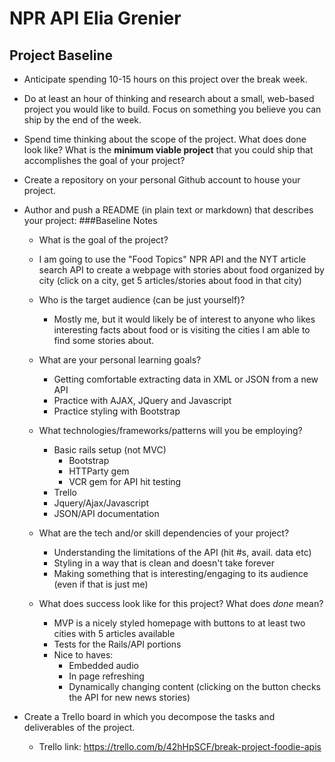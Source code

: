 # NPR API Elia Grenier
## Project Baseline

- Anticipate spending 10-15 hours on this project over the break week.
- Do at least an hour of thinking and research about a small, web-based project you would like to build. Focus on something you believe you can ship by the end of the week.
- Spend time thinking about the scope of the project. What does done look like? What is the __minimum viable project__ that you could ship that accomplishes the goal of your project?
- Create a repository on your personal Github account to house your project.
- Author and push a README (in plain text or markdown) that describes your project:
###Baseline Notes
  - What is the goal of the project?
   - I am going to use the "Food Topics" NPR API and the NYT article search API to create a webpage with stories about food organized by city (click on a city, get 5 articles/stories about food in that city)

  - Who is the target audience (can be just yourself)?
    - Mostly me, but it would likely be of interest to anyone who likes interesting facts about food or is visiting the cities I am able to find some stories about.

  - What are your personal learning goals?
    - Getting comfortable extracting data in XML or JSON from a new API
    - Practice with AJAX, JQuery and Javascript
    - Practice styling with Bootstrap

  - What technologies/frameworks/patterns will you be employing?
    - Basic rails setup (not MVC)
      - Bootstrap
      - HTTParty gem
      - VCR gem for API hit testing
    - Trello
    - Jquery/Ajax/Javascript
    - JSON/API documentation

  - What are the tech and/or skill dependencies of your project?
    - Understanding the limitations of the API (hit #s, avail. data etc)
    - Styling in a way that is clean and doesn't take forever
    - Making something that is interesting/engaging to its audience (even if that is just me)

  - What does success look like for this project? What does _done_ mean?
    - MVP is a nicely styled homepage with buttons to at least two cities with 5 articles available
     - Tests for the Rails/API portions
    - Nice to haves:
      - Embedded audio
      - In page refreshing
      - Dynamically changing content (clicking on the button checks the API for new news stories)

- Create a Trello board in which you decompose the tasks and deliverables of the project.
    - Trello link: https://trello.com/b/42hHpSCF/break-project-foodie-apis
